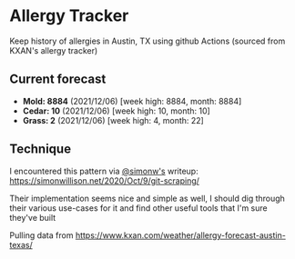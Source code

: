 # Allergy Tracker

Keep history of allergies in Austin, TX using github Actions (sourced from KXAN's allergy tracker)

## Current forecast
<!-- INJECT FORECAST -->
- **Mold: 8884** (2021/12/06)  [week high: 8884, month: 8884]
- **Cedar: 10** (2021/12/06)  [week high: 10, month: 10]
- **Grass: 2** (2021/12/06)  [week high: 4, month: 22]
<!-- END INJECT FORECAST -->

## Technique

I encountered this pattern via [@simonw's](https://github.com/simonw) writeup: https://simonwillison.net/2020/Oct/9/git-scraping/

Their implementation seems nice and simple as well, I should dig through their various use-cases for it and find other useful tools that I'm sure they've built

Pulling data from https://www.kxan.com/weather/allergy-forecast-austin-texas/
